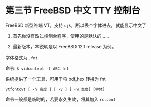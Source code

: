 # 第三节 FreeBSD 中文 TTY 控制台


FreeBSD 新型终端 VT，支持 `cjk`，所以丢个字体进去，就能显示中文了

1. 首先你没有改过控制台程序，使用的是默认的……

2. 最新版本，本说明是以 FreeBSD 12.1 release 为例。

字体格式为 `.fnt`	

命令: `$ vidcontrol -f ABC.fnt`

系统提供了一个工具，可用于将 bdf,hex 转换为 fnt

```
vtfontcvt [ -h 高度 ] [ -v ] [ -w 宽度] [字体]
```

命令一般都是临时的，若要永久生效，将其加入 `rc.conf`
